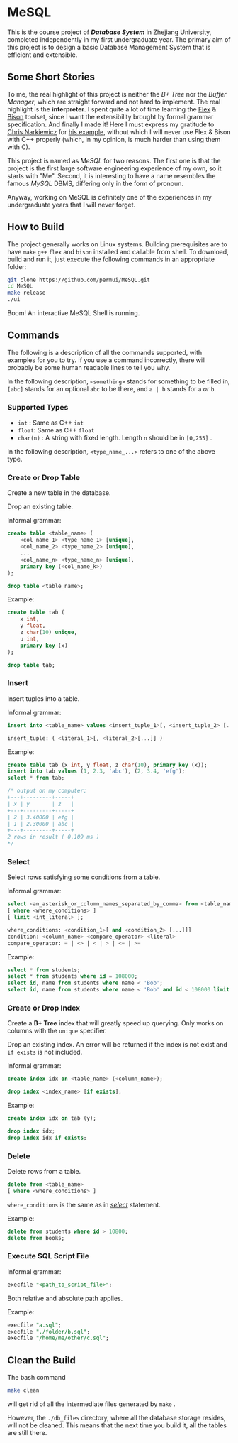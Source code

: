 # MeSQL

This is the course project of _**Database System**_ in Zhejiang University, completed independently in my first undergraduate year. The primary aim of this project is to design a basic Database Management System that is efficient and extensible.

## Some Short Stories

To me, the real highlight of this project is neither the *B+ Tree* nor the *Buffer Manager*, which are straight forward and not hard to implement. The real highlight is the **interpreter**. I spent quite a lot of time learning the [Flex](https://en.wikipedia.org/wiki/Flex_(lexical_analyser_generator)) & [Bison](https://en.wikipedia.org/wiki/GNU_Bison) toolset, since I want the extensibility brought by formal grammar specification. And finally I made it! Here I must express my gratitude to [Chris Narkiewicz](https://github.com/ezaquarii) for [his example](https://github.com/ezaquarii/bison-flex-cpp-example), without which I will never use Flex & Bison with C++ properly (which, in my opinion, is much harder than using them with C). 

This project is named as _MeSQL_ for two reasons. The first one is that the project is the first large software engineering experience of my own, so it starts with "Me". Second, it is interesting to have a name resembles the famous _MySQL_ DBMS, differing only in the form of pronoun.

Anyway, working on MeSQL is definitely one of the experiences in my undergraduate years that I will never forget.

## How to Build

The project generally works on Linux systems. Building prerequisites are to have `make` `g++` `flex` and `bison` installed and callable from shell. To download, build and run it, just execute the following commands in an appropriate folder:

``` bash
git clone https://github.com/permui/MeSQL.git
cd MeSQL
make release
./ui
```

Boom! An interactive MeSQL Shell is running.

## Commands

The following is a description of all the commands supported, with examples for you to try. If you use a command incorrectly, there will probably be some human readable lines to tell you why.

In the following description, `<something>` stands for something to be filled in, `[abc]` stands for an optional `abc` to be there, and `a | b` stands for `a` _or_ `b`.

### Supported Types

* `int` : Same as C++ `int`
* `float`: Same as C++ `float`
* `char(n)` : A string with fixed length. Length `n` should be in `[0,255]` .

In the following description, `<type_name_...>` refers to one of the above type.

### Create or Drop Table

Create a new table in the database.

Drop an existing table.

Informal grammar:

``` sql
create table <table_name> (
    <col_name_1> <type_name_1> [unique],
    <col_name_2> <type_name_2> [unique],
    ...
    <col_name_n> <type_name_n> [unique],
    primary key (<col_name_k>)
);

drop table <table_name>;
```

Example:

``` sql
create table tab (
    x int,
    y float,
    z char(10) unique,
    u int,
    primary key (x)
);

drop table tab;
```

### Insert

Insert tuples into a table.

Informal grammar:

``` sql
insert into <table_name> values <insert_tuple_1>[, <insert_tuple_2> [...]];

insert_tuple: ( <literal_1>[, <literal_2>[...]] )
```

Example:

``` sql
create table tab (x int, y float, z char(10), primary key (x));
insert into tab values (1, 2.3, 'abc'), (2, 3.4, 'efg');
select * from tab;

/* output on my computer:
+---+---------+-----+
| x | y       | z   |
+---+---------+-----+
| 2 | 3.40000 | efg |
| 1 | 2.30000 | abc |
+---+---------+-----+
2 rows in result ( 0.109 ms )
*/
```


### Select

Select rows satisfying some conditions from a table.

Informal grammar:

``` sql
select <an_asterisk_or_column_names_separated_by_comma> from <table_name>
[ where <where_conditions> ]
[ limit <int_literal> ];

where_conditions: <condition_1>[ and <condition_2> [...]]]
condition: <column_name> <compare_operator> <literal>
compare_operator: = | <> | < | > | <= | >=
```

Example:

``` sql
select * from students;
select * from students where id = 108000;
select id, name from students where name < 'Bob';
select id, name from students where name < 'Bob' and id < 108000 limit 10;
```

### Create or Drop Index

Create a **B+ Tree** index that will greatly speed up querying. Only works on columns with the `unique` specifier.

Drop an existing index. An error will be returned if the index is not exist and `if exists` is not included.

Informal grammar:

``` sql
create index idx on <table_name> (<column_name>);

drop index <index_name> [if exists];
```

Example:

``` sql
create index idx on tab (y);

drop index idx;
drop index idx if exists;
```


### Delete

Delete rows from a table.

``` sql
delete from <table_name>
[ where <where_conditions> ]
```

`where_conditions` is the same as in [*select*](#select) statement.

Example:

``` sql
delete from students where id > 10800;
delete from books;
```

### Execute SQL Script File

Informal grammar:

``` sql
execfile "<path_to_script_file>";
```

Both relative and absolute path applies.

Example:

``` sql
execfile "a.sql";
execfile "./folder/b.sql";
execfile "/home/me/other/c.sql";
```

## Clean the Build

The bash command

``` bash
make clean
```

will get rid of all the intermediate files generated by `make` .

However, the `./db_files` directory, where all the database storage resides, will not be cleaned. This means that the next time you build it, all the tables are still there.

